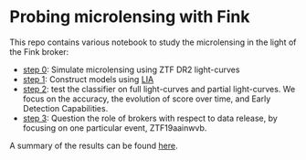 # Probing microlensing with Fink

This repo contains various notebook to study the microlensing in the light of
the Fink broker:
- [step 0](step0_ztf_simulation.ipynb): Simulate microlensing using ZTF DR2 light-curves
- [step 1](step1_training.ipynb): Construct models using [LIA](https://github.com/dgodinez77/LIA)
- [step 2](step2_lc_exploration.ipynb): test the classifier on full light-curves and partial light-curves. We focus on the accuracy, the evolution of score over time, and Early Detection Capabilities.
- [step 3](step3_real_data.ipynb): Question the role of brokers with respect to data release, by focusing on one particular event, ZTF19aainwvb.

A summary of the results can be found [here](https://docs.google.com/presentation/d/1Te6aFJvHTysyEqJ8I7yQ5o1SEek864ddaFrrGYVDkww/edit?usp=sharing).
